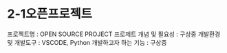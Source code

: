 # 2-1오픈프로젝트
프로젝트명 : OPEN SOURCE PROJECT 
프로제트 개념 및 필요성 : 구상중
개발환경 및 개발도구 : VSCODE, Python
개발하고자 하는 기능 : 구상중
